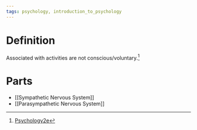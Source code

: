 ```yaml
---
tags: psychology, introduction_to_psychology
---
```


# Definition

Associated with activities are not conscious/voluntary.[^1]

# Parts
- [[Sympathetic Nervous System]]
- [[Parasympathetic Nervous System]]

[^1]: [Psychology2e](zotero://open-pdf/library/items/SSTBV7L5?page=97)